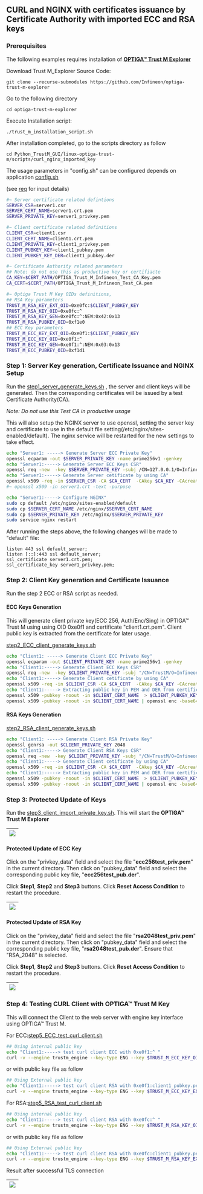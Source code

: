 

## CURL and NGINX with certificates issuance by Certificate Authority with imported ECC and RSA keys

### Prerequisites

The following examples requires installation of [**OPTIGA™ Trust M Explorer**](https://github.com/Infineon/optiga-trust-m-explorer/blob/master/Setup%20Guide.md#trust-m-explorer-installation-guide)

Download Trust M_Explorer Source Code:  

```
git clone --recurse-submodules https://github.com/Infineon/optiga-trust-m-explorer
```

Go to the following directory

```
cd optiga-trust-m-explorer
```

Execute Installation script:

```
./trust_m_installation_script.sh
```

After installation completed, go to the scripts directory as follow

```shell
cd Python_TrustM_GUI/linux-optiga-trust-m/scripts/curl_nginx_imported_key
```

The usage parameters in "config.sh" can be configured depends on application [config.sh](./config.sh)

(see [req](#req) for input details)

```sh
#~ Server certificate related defintions
SERVER_CSR=server1.csr
SERVER_CERT_NAME=server1.crt.pem
SERVER_PRIVATE_KEY=server1_privkey.pem

#~ Client certificate related definitions
CLIENT_CSR=client1.csr
CLIENT_CERT_NAME=client1.crt.pem
CLIENT_PRIVATE_KEY=client1_privkey.pem
CLIENT_PUBKEY_KEY=client1_pubkey.pem
CLIENT_PUBKEY_KEY_DER=client1_pubkey.der

#~ Certificate Authority related parameters
## Note: do not use this as productive key or certifiacte
CA_KEY=$CERT_PATH/OPTIGA_Trust_M_Infineon_Test_CA_Key.pem
CA_CERT=$CERT_PATH/OPTIGA_Trust_M_Infineon_Test_CA.pem

#~ Optiga Trust M Key OIDs definitions, 
## RSA Key parameters
TRUST_M_RSA_KEY_EXT_OID=0xe0fc:$CLIENT_PUBKEY_KEY
TRUST_M_RSA_KEY_OID=0xe0fc:^
TRUST_M_RSA_KEY_GEN=0xe0fc:^:NEW:0x42:0x13
TRUST_M_RSA_PUBKEY_OID=0xf1e0
## ECC Key parameters
TRUST_M_ECC_KEY_EXT_OID=0xe0f1:$CLIENT_PUBKEY_KEY
TRUST_M_ECC_KEY_OID=0xe0f1:^
TRUST_M_ECC_KEY_GEN=0xe0f1:^:NEW:0x03:0x13
TRUST_M_ECC_PUBKEY_OID=0xf1d1
```

###   Step 1: Server Key generation, Certificate Issuance and NGINX Setup

Run the [step1_server_generate_keys.sh](./step1_server_generate_keys.sh) , the server and client keys will be generated. Then the corresponding certificates will be issued by a test Certificate Authority(CA).

*Note: Do not use this Test CA in productive usage*

This will also setup the NGINX server to use openssl, setting the server key and certificate to use in the default file setting(/etc/nginx/sites-enabled/default). The nginx service will be restarted for the new settings to take effect. 

```sh
echo "Server1: -----> Generate Server ECC Private Key"
openssl ecparam -out $SERVER_PRIVATE_KEY -name prime256v1 -genkey
echo "Server1:-----> Generate Server ECC Keys CSR"
openssl req -new  -key $SERVER_PRIVATE_KEY -subj /CN=127.0.0.1/O=Infineon/C=SG -out $SERVER_CSR
echo "Server1:-----> Generate Server cetificate by using CA"
openssl x509 -req -in $SERVER_CSR -CA $CA_CERT  -CAkey $CA_KEY -CAcreateserial -out $SERVER_CERT_NAME -days 3650 -sha256 -extfile openssl.cnf -extensions cert_ext
#~ openssl x509 -in server1.crt -text -purpose

echo "Server1:-----> Configure NGINX"
sudo cp default /etc/nginx/sites-enabled/default
sudo cp $SERVER_CERT_NAME /etc/nginx/$SERVER_CERT_NAME
sudo cp $SERVER_PRIVATE_KEY /etc/nginx/$SERVER_PRIVATE_KEY
sudo service nginx restart
```

After running the steps above, the following changes will be made to "default" file:

```
listen 443 ssl default_server;
listen [::]:443 ssl default_server;
ssl_certificate server1.crt.pem; 
ssl_certificate_key server1_privkey.pem;
```

###  Step 2: Client Key generation and Certificate Issuance

Run the step 2 ECC or RSA script as needed. 

#### ECC Keys Generation

This will generate client private key(ECC 256, Auth/Enc/Sing) in OPTIGA™ Trust M using using OID 0xe0f1 and certificate "client1.crt.pem". Client public key is extracted from the certificate for later usage. 

[step2_ECC_client_generate_keys.sh](./step2_ECC_client_generate_keys.sh)

```sh
echo "Client1: -----> Generate Client ECC Private Key"
openssl ecparam -out $CLIENT_PRIVATE_KEY -name prime256v1 -genkey
echo "Client1:-----> Generate Client ECC Keys CSR"
openssl req -new  -key $CLIENT_PRIVATE_KEY -subj "/CN=TrustM/O=Infineon/C=SG" -out $CLIENT_CSR
echo "Client1:-----> Generate Client cetificate by using CA"
openssl x509 -req -in $CLIENT_CSR -CA $CA_CERT  -CAkey $CA_KEY -CAcreateserial -out $CLIENT_CERT_NAME -days 3650 -sha256 -extfile openssl.cnf -extensions cert_ext1
echo "Client1:-----> Extracting public key in PEM and DER from certificate"
openssl x509 -pubkey -noout -in $CLIENT_CERT_NAME  > $CLIENT_PUBKEY_KEY
openssl x509 -pubkey -noout -in $CLIENT_CERT_NAME | openssl enc -base64 -d > $CLIENT_PUBKEY_KEY_DER
```

#### RSA Keys Generation

[step2_RSA_client_generate_keys.sh](./step2_RSA_client_generate_keys.sh)

```sh
echo "Client1: -----> Generate Client RSA Private Key"
openssl genrsa -out $CLIENT_PRIVATE_KEY 2048
echo "Client1:-----> Generate Client RSA Keys CSR"
openssl req -new  -key $CLIENT_PRIVATE_KEY -subj "/CN=TrustM/O=Infineon/C=SG" -out $CLIENT_CSR
echo "Client1:-----> Generate Client cetificate by using CA"
openssl x509 -req -in $CLIENT_CSR -CA $CA_CERT  -CAkey $CA_KEY -CAcreateserial -out $CLIENT_CERT_NAME -days 3650 -sha256 -extfile openssl.cnf -extensions cert_ext1
echo "Client1:-----> Extracting public key in PEM and DER from certificate"
openssl x509 -pubkey -noout -in $CLIENT_CERT_NAME  > $CLIENT_PUBKEY_KEY
openssl x509 -pubkey -noout -in $CLIENT_CERT_NAME | openssl enc -base64 -d > $CLIENT_PUBKEY_KEY_DER

```

### Step 3: Protected Update of Keys

Run the [step3_client_import_private_key.sh](./step3_client_import_private_key.sh). This will start the **OPTIGA™ Trust M Explorer**

| ![](./pictures/pic1.png) |
| ----------------------- |

#### Protected Update of ECC Key

Click on the "privkey_data" field and select the file "**ecc256test_priv.pem**" in the current directory. Then click on "pubkey_data" field and select the corresponding public key file, "**ecc256test_pub.der**".

Click **Step1**, **Step2** and **Step3** buttons. Click **Reset Access Condition** to restart the procedure.

| ![](./pictures/ecc.png) |
| ---------------------- |

#### Protected Update of RSA Key

Click on the "privkey_data" field and select the file "**rsa2048test_priv.pem**" in the current directory. Then click on "pubkey_data" field and select the corresponding public key file, "**rsa2048test_pub.der**". Ensure that "RSA_2048" is selected.

Click **Step1**, **Step2** and **Step3** buttons. Click **Reset Access Condition** to restart the procedure.

| ![](./pictures/rsa.png) |
| ---------------------- |


### Step 4: Testing CURL Client with OPTIGA™ Trust M Key 

This will connect the Client to the web server with engine key interface using OPTIGA™ Trust M.  

For ECC:[step5_ECC_test_curl_client.sh](./step5_ECC_test_curl_client.sh)

```sh
## Using internal public key
echo "Client1:-----> test curl client ECC with 0xe0f1:^ "
curl -v --engine trustm_engine --key-type ENG --key $TRUST_M_ECC_KEY_OID --cert $CLIENT_CERT_NAME --cacert $CA_CERT https://127.0.0.1
```

or with public key file as follow

```sh
## Using External public key
echo "Client1:-----> test curl client RSA with 0xe0f1:client1_pubkey.pem "
curl -v --engine trustm_engine --key-type ENG --key $TRUST_M_ECC_KEY_EXT_OID --cert $CLIENT_CERT_NAME --cacert $CA_CERT https://127.0.0.1

```

For RSA:[step5_RSA_test_curl_client.sh](./step5_RSA_test_curl_client.sh)

```sh
## Using internal public key
echo "Client1:-----> test curl client RSA with 0xe0fc:^ "
curl -v --engine trustm_engine --key-type ENG --key $TRUST_M_RSA_KEY_OID --cert $CLIENT_CERT_NAME --cacert $CA_CERT https://127.0.0.1
```

or with public key file as follow

```sh
## Using External public key
echo "Client1:-----> test curl client RSA with 0xe0fc:client1_pubkey.pem "
curl -v --engine trustm_engine --key-type ENG --key $TRUST_M_RSA_KEY_EXT_OID --cert $CLIENT_CERT_NAME --cacert $CA_CERT https://127.0.0.1
```

Result after successful TLS connection

| ![](./pictures/test.png) |
| ----------------------- |

### 
